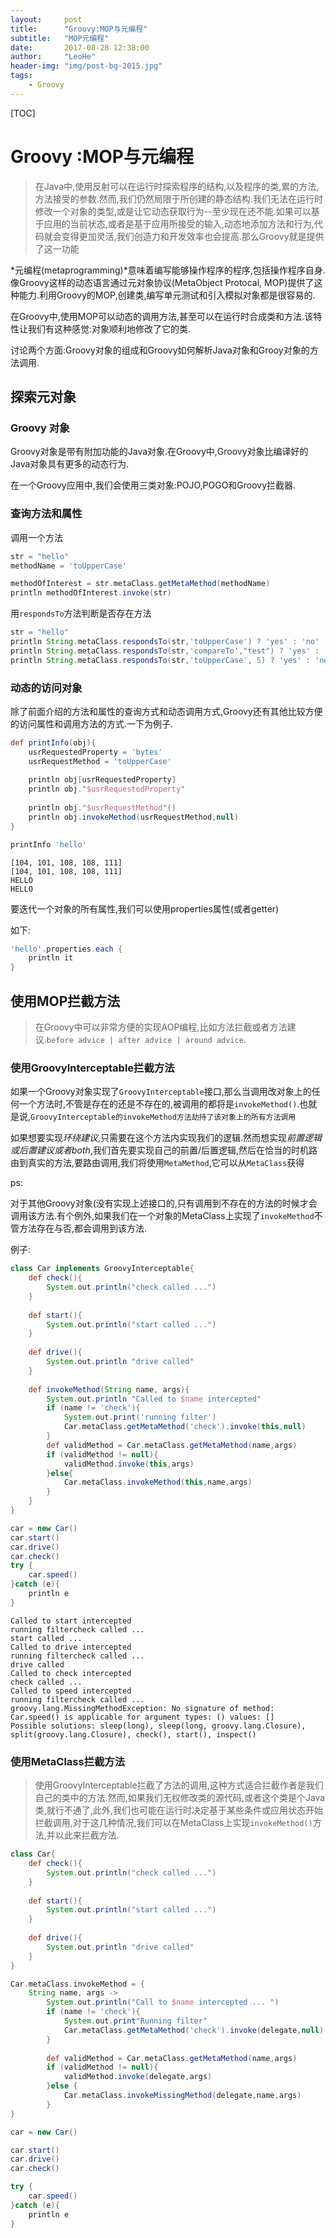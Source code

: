 ```yaml
---
layout:     post
title:      "Groovy:MOP与元编程"
subtitle:   "MOP元编程"
date:       2017-08-28 12:38:00
author:     "LeoHe"
header-img: "img/post-bg-2015.jpg"
tags:
    - Groovy	
---
```


[TOC]

# Groovy :MOP与元编程

> 在Java中,使用反射可以在运行时探索程序的结构,以及程序的类,累的方法,方法接受的参数.然而,我们仍然局限于所创建的静态结构.我们无法在运行时修改一个对象的类型,或是让它动态获取行为--至少现在还不能.如果可以基于应用的当前状态,或者是基于应用所接受的输入,动态地添加方法和行为,代码就会变得更加灵活,我们创造力和开发效率也会提高.那么Groovy就是提供了这一功能

*元编程(metaprogramming)*意味着编写能够操作程序的程序,包括操作程序自身.像Groovy这样的动态语言通过元对象协议(MetaObject Protocal, MOP)提供了这种能力.利用Groovy的MOP,创建类,编写单元测试和引入模拟对象都是很容易的.

在Groovy中,使用MOP可以动态的调用方法,甚至可以在运行时合成类和方法.该特性让我们有这种感觉:对象顺利地修改了它的类.

讨论两个方面:Groovy对象的组成和Groovy如何解析Java对象和Grooy对象的方法调用.

## 探索元对象

### Groovy 对象

Groovy对象是带有附加功能的Java对象.在Groovy中,Groovy对象比编译好的Java对象具有更多的动态行为.

在一个Groovy应用中,我们会使用三类对象:POJO,POGO和Groovy拦截器.



### 查询方法和属性

调用一个方法

```groovy
str = "hello"
methodName = 'toUpperCase'

methodOfInterest = str.metaClass.getMetaMethod(methodName)
println methodOfInterest.invoke(str)
```

用`respondsTo`方法判断是否存在方法

```groovy
str = "hello"
println String.metaClass.respondsTo(str,'toUpperCase') ? 'yes' : 'no'  //yes
println String.metaClass.respondsTo(str,'compareTo',"test") ? 'yes' : 'no' //yes
println String.metaClass.respondsTo(str,'toUpperCase', 5) ? 'yes' : 'no' //no
```



### 动态的访问对象

除了前面介绍的方法和属性的查询方式和动态调用方式,Groovy还有其他比较方便的访问属性和调用方法的方式.一下为例子.

```groovy
def printInfo(obj){
    usrRequestedProperty = 'bytes'
    usrRequestMethod = 'toUpperCase'
    
    println obj[usrRequestedProperty]
    println obj."$usrRequestedProperty"
    
    println obj."$usrRequestMethod"()
    println obj.invokeMethod(usrRequestMethod,null)
}

printInfo 'hello'
```

```console
[104, 101, 108, 108, 111]
[104, 101, 108, 108, 111]
HELLO
HELLO
```

要迭代一个对象的所有属性,我们可以使用properties属性(或者getter)

如下:

```groovy
'hello'.properties.each {
    println it
}
```

## 使用MOP拦截方法

> 在Groovy中可以非常方便的实现AOP编程,比如方法拦截或者方法建议.`before advice | after advice | around advice`.

### 使用GroovyInterceptable拦截方法

如果一个Groovy对象实现了`GroovyInterceptable`接口,那么当调用改对象上的任何一个方法时,不管是存在的还是不存在的,被调用的都将是`invokeMethod()`.也就是说,`GroovyInterceptable的invokeMethod方法劫持了该对象上的所有方法调用`

如果想要实现*环绕建议*,只需要在这个方法内实现我们的逻辑.然而想实现*前置逻辑或后置建议或者both*,我们首先要实现自己的前置/后置逻辑,然后在恰当的时机路由到真实的方法,要路由调用,我们将使用`MetaMethod`,它可以从`MetaClass`获得

ps:

对于其他Groovy对象(没有实现上述接口的,只有调用到不存在的方法的时候才会调用该方法.有个例外,如果我们在一个对象的MetaClass上实现了`invokeMethod`不管方法存在与否,都会调用到该方法.

例子:

```groovy
class Car implements GroovyInterceptable{
    def check(){
        System.out.println("check called ...")
    }
    
    def start(){
        System.out.println("start called ...")
    }
    
    def drive(){
        System.out.println "drive called"
    }
    
    def invokeMethod(String name, args){
        System.out.println "Called to $name intercepted"
        if (name != 'check'){
            System.out.print('running filter')
            Car.metaClass.getMetaMethod('check').invoke(this,null)
        }
        def validMethod = Car.metaClass.getMetaMethod(name,args)
        if (validMethod != null){
            validMethod.invoke(this,args)
        }else{
            Car.metaClass.invokeMethod(this,name,args)
        }
    }
}

car = new Car()
car.start()
car.drive()
car.check()
try {
    car.speed()
}catch (e){
    println e
}

```

```console
Called to start intercepted
running filtercheck called ...
start called ...
Called to drive intercepted
running filtercheck called ...
drive called
Called to check intercepted
check called ...
Called to speed intercepted
running filtercheck called ...
groovy.lang.MissingMethodException: No signature of method: Car.speed() is applicable for argument types: () values: []
Possible solutions: sleep(long), sleep(long, groovy.lang.Closure), split(groovy.lang.Closure), check(), start(), inspect()

```



### 使用MetaClass拦截方法

> 使用GroovyInterceptable拦截了方法的调用,这种方式适合拦截作者是我们自己的类中的方法.然而,如果我们无权修改类的源代码,或者这个类是个Java类,就行不通了,此外,我们也可能在运行时决定基于某些条件或应用状态开始拦截调用,对于这几种情况,我们可以在MetaClass上实现`invokeMethod()`方法,并以此来拦截方法.

```groovy
class Car{
    def check(){
        System.out.println("check called ...")
    }
    
    def start(){
        System.out.println("start called ...")
    }
    
    def drive(){
        System.out.println "drive called"
    }
}

Car.metaClass.invokeMethod = {
    String name, args ->
        System.out.println("Call to $name intercepted ... ")
        if (name != 'check'){
            System.out.print"Running filter"
            Car.metaClass.getMetaMethod('check').invoke(delegate,null)
        }
        
        def validMethod = Car.metaClass.getMetaMethod(name,args)
        if (validMethod != null){
            validMethod.invoke(delegate,args)
        }else {
            Car.metaClass.invokeMissingMethod(delegate,name,args)
        }
}

car = new Car()

car.start()
car.drive()
car.check()

try {
    car.speed()
}catch (e){
    println e
}
```


